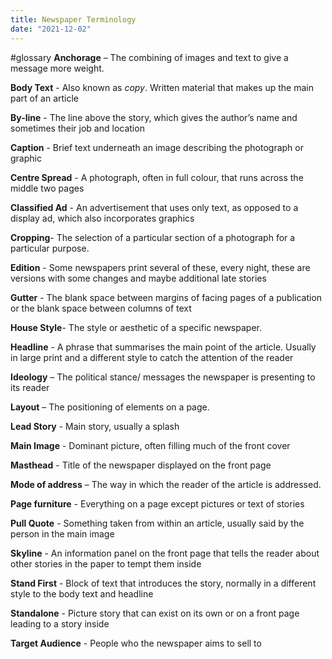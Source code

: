 ```yaml
---
title: Newspaper Terminology
date: "2021-12-02"
---
```

#glossary
**Anchorage** – The combining of images and text to give a message more weight. 

 **Body Text** - Also known as *copy*. Written material that makes up the main part of an article 
 
 **By-line** - The line above the story, which gives the author’s name and sometimes their job and location 
 
 **Caption** - Brief text underneath an image describing the photograph or graphic 
 
 **Centre Spread** - A photograph, often in full colour, that runs across the middle two pages 
 
 **Classified Ad** - An advertisement that uses only text, as opposed to a display ad, which also incorporates graphics 

**Cropping**\- The selection of a particular section of a photograph for a particular purpose. 

**Edition** - Some newspapers print several of these, every night, these are versions with some changes and maybe additional late stories 

**Gutter** \- The blank space between margins of facing pages of a publication or the blank space between columns of text  

**House Style**\- The style or aesthetic of a specific newspaper. 

**Headline** - A phrase that summarises the main point of the article. Usually in large print and a different style to catch the attention of the reader 

**Ideology** – The political stance/ messages the newspaper is presenting to its reader 

**Layout** – The positioning of elements on a page.

**Lead Story** - Main story, usually a splash 

**Main Image** - Dominant picture, often filling much of the front cover 

**Masthead** - Title of the newspaper displayed on the front page 

**Mode of address** – The way in which the reader of the article is addressed. 

**Page furniture** - Everything on a page except pictures or text of stories 

**Pull Quote** - Something taken from within an article, usually said by the person in the main image 

**Skyline** - An information panel on the front page that tells the reader about other stories in the paper to tempt them inside 

**Stand First** - Block of text that introduces the story, normally in a different style to the body text and headline 

**Standalone** - Picture story that can exist on its own or on a front page leading to a story inside 

**Target Audience** - People who the newspaper aims to sell to